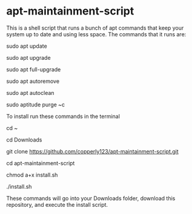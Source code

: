 # apt-maintainment-script
This is a shell script that runs a bunch of apt commands that keep your system up to date and using less space.
The commands that it runs are:

sudo apt update

sudo apt upgrade

sudo apt full-upgrade

sudo apt autoremove

sudo apt autoclean

sudo aptitude purge ~c



To install run these commands in the terminal

cd ~

cd Downloads

git clone https://github.com/copperly123/apt-maintainment-script.git

cd apt-maintainment-script

chmod a+x install.sh

./install.sh

These commands will go into your Downloads folder, download this repository, and execute the install script.
